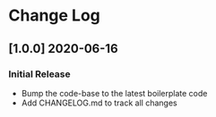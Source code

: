 # Change Log

## [1.0.0] 2020-06-16
### Initial Release

- Bump the code-base to the latest boilerplate code
- Add CHANGELOG.md to track all changes
